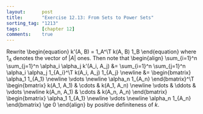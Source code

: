 ```yaml
---
layout:      post
title:       "Exercise 12.13: From Sets to Power Sets"
sorting_tag: "1213"
tags:        [chapter 12]
comments:    true
---
```


Rewrite
\begin{equation}
    k'(A, B) = 1\_A^\T k(A, B) 1\_B
\end{equation}
where $1_A$ denotes the vector of $|A|$ ones.
Then note that
\begin{align}
    \sum\_{i=1}^n \sum\_{j=1}^n \alpha\_i \alpha\_j k'(A\_i, A\_j)
    &= \sum\_{i=1}^n \sum\_{j=1}^n \alpha\_i \alpha\_j 1\_{A\_i}^\T k(A\_i, A\_j) 1\_{A\_j} \newline
    &= \begin{bmatrix}
        \alpha\_1 1\_{A\_1} \newline
        \vdots \newline
        \alpha\_n 1\_{A\_n}
    \end{bmatrix}^\T
    \begin{bmatrix}
        k(A\_1, A\_1) & \cdots &  k(A\_1, A\_n) \newline
        \vdots & \ddots & \vdots \newline
        k(A\_n, A\_1) & \cdots &  k(A\_n, A\_n)
    \end{bmatrix}
    \begin{bmatrix}
        \alpha\_1 1\_{A\_1} \newline
        \vdots \newline
        \alpha\_n 1\_{A\_n}
    \end{bmatrix}
    \ge 0
\end{align}
by positive definiteness of $k$.